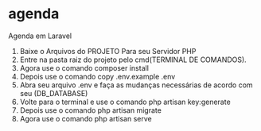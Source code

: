 # agenda
Agenda em Laravel

1. Baixe o Arquivos do PROJETO Para seu Servidor PHP
2. Entre na pasta raiz do projeto pelo cmd(TERMINAL DE COMANDOS).
3. Agora use o comando composer install
4. Depois use o comando copy .env.example .env
5. Abra seu arquivo .env e faça as mudanças necessárias de acordo com seu (DB_DATABASE)
6. Volte para o terminal e use o comando php artisan key:generate
7. Depois use o comando php artisan migrate
8. Agora use o comando php artisan serve

